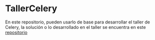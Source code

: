 # TallerCelery

En este repositorio, pueden usarlo de base para desarrollar el taller de Celery, la solución o lo desarrollado en el taller se encuentra en este [repositorio](https://github.com/silabuzinc/TallerCelerySol/tree/master)
